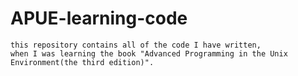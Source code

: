 # APUE-learning-code
	this repository contains all of the code I have written,
	when I was learning the book "Advanced Programming in the Unix Environment(the third edition)".
